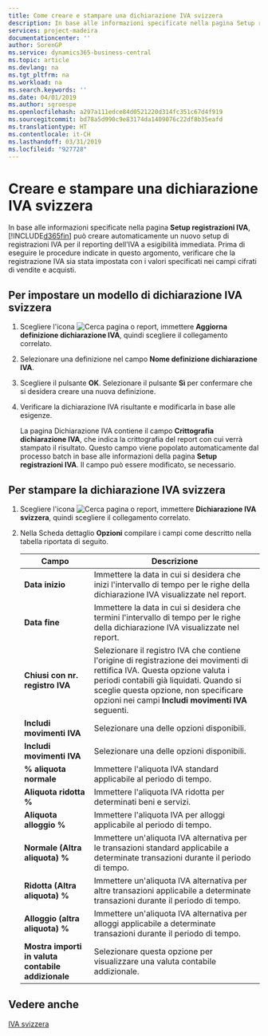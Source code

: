 ```yaml
---
title: Come creare e stampare una dichiarazione IVA svizzera
description: In base alle informazioni specificate nella pagina Setup registrazioni IVA, Business Central può creare automaticamente un nuovo setup di registrazioni IVA per il reporting dell'IVA a esigibilità immediata. Prima di eseguire le procedure indicate in questo argomento, verificare che la registrazione IVA sia stata impostata con i valori specificati nei campi cifrati di vendite e acquisti.
services: project-madeira
documentationcenter: ''
author: SorenGP
ms.service: dynamics365-business-central
ms.topic: article
ms.devlang: na
ms.tgt_pltfrm: na
ms.workload: na
ms.search.keywords: ''
ms.date: 04/01/2019
ms.author: sgroespe
ms.openlocfilehash: a297a111edce84d0521220d314fc351c67d4f919
ms.sourcegitcommit: bd78a5d990c9e83174da1409076c22df8b35eafd
ms.translationtype: HT
ms.contentlocale: it-CH
ms.lasthandoff: 03/31/2019
ms.locfileid: "927728"
---
```

# <a name="create-and-print-a-swiss-vat-statement"></a>Creare e stampare una dichiarazione IVA svizzera
In base alle informazioni specificate nella pagina **Setup registrazioni IVA**, [!INCLUDE[d365fin](../../includes/d365fin_md.md)] può creare automaticamente un nuovo setup di registrazioni IVA per il reporting dell'IVA a esigibilità immediata. Prima di eseguire le procedure indicate in questo argomento, verificare che la registrazione IVA sia stata impostata con i valori specificati nei campi cifrati di vendite e acquisti.  

## <a name="to-set-up-a-swiss-vat-statement-template"></a>Per impostare un modello di dichiarazione IVA svizzera  

1.  Scegliere l'icona ![Cerca pagina o report](../../media/ui-search/search_small.png "icona Cerca pagina o report"), immettere **Aggiorna definizione dichiarazione IVA**, quindi scegliere il collegamento correlato.  
2.  Selezionare una definizione nel campo **Nome definizione dichiarazione IVA**.
3.  Scegliere il pulsante **OK**. Selezionare il pulsante **Sì** per confermare che si desidera creare una nuova definizione.  
4.  Verificare la dichiarazione IVA risultante e modificarla in base alle esigenze.  

     La pagina Dichiarazione IVA contiene il campo **Crittografia dichiarazione IVA**, che indica la crittografia del report con cui verrà stampato il risultato. Questo campo viene popolato automaticamente dal processo batch in base alle informazioni della pagina **Setup registrazioni IVA**. Il campo può essere modificato, se necessario.  

## <a name="to-print-the-swiss-vat-statement"></a>Per stampare la dichiarazione IVA svizzera  

1.  Scegliere l'icona ![Cerca pagina o report](../../media/ui-search/search_small.png "icona Cerca pagina o report"), immettere **Dichiarazione IVA svizzera**, quindi scegliere il collegamento correlato.  
2.  Nella Scheda dettaglio **Opzioni** compilare i campi come descritto nella tabella riportata di seguito.  

    |Campo|Descrizione|  
    |---------------------------------|---------------------------------------|  
    |**Data inizio**|Immettere la data in cui si desidera che inizi l'intervallo di tempo per le righe della dichiarazione IVA visualizzate nel report.|  
    |**Data fine**|Immettere la data in cui si desidera che termini l'intervallo di tempo per le righe della dichiarazione IVA visualizzate nel report.|  
    |**Chiusi con nr. registro IVA**|Selezionare il registro IVA che contiene l'origine di registrazione dei movimenti di rettifica IVA. Questa opzione valuta i periodi contabili già liquidati. Quando si sceglie questa opzione, non specificare opzioni nei campi **Includi movimenti IVA** seguenti.|  
    |**Includi movimenti IVA**|Selezionare una delle opzioni disponibili.|  
    |**Includi movimenti IVA**|Selezionare una delle opzioni disponibili.|  
    |**% aliquota normale**|Immettere l'aliquota IVA standard applicabile al periodo di tempo.|  
    |**Aliquota ridotta %**|Immettere l'aliquota IVA ridotta per determinati beni e servizi.|  
    |**Aliquota alloggio %**|Immettere l'aliquota IVA per alloggi applicabile al periodo di tempo.|  
    |**Normale (Altra aliquota) %**|Immettere un'aliquota IVA alternativa per le transazioni standard applicabile a determinate transazioni durante il periodo di tempo.|  
    |**Ridotta (Altra aliquota) %**|Immettere un'aliquota IVA alternativa per altre transazioni applicabile a determinate transazioni durante il periodo di tempo.|  
    |**Alloggio (altra aliquota) %**|Immettere un'aliquota IVA alternativa per alloggi applicabile a determinate transazioni durante il periodo di tempo.|  
    |**Mostra importi in valuta contabile addizionale**|Selezionare questa opzione per visualizzare una valuta contabile addizionale.|  

## <a name="see-also"></a>Vedere anche  
 [IVA svizzera](swiss-value-added-tax.md)
